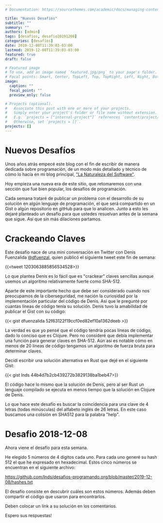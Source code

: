 ```yaml
---
# Documentation: https://sourcethemes.com/academic/docs/managing-content/

title: "Nuevos Desafios"
subtitle: ""
summary: ""
authors: [admin]
tags: [desafíos, desafio20191208]
categories: [desafíos]
date: 2019-12-08T11:39:03-03:00
lastmod: 2019-12-08T11:39:03-03:00
featured: true
draft: false

# Featured image
# To use, add an image named `featured.jpg/png` to your page's folder.
# Focal points: Smart, Center, TopLeft, Top, TopRight, Left, Right, BottomLeft, Bottom, BottomRight.
image:
  caption: ""
  focal_point: ""
  preview_only: false

# Projects (optional).
#   Associate this post with one or more of your projects.
#   Simply enter your project's folder or file name without extension.
#   E.g. `projects = ["internal-project"]` references `content/project/deep-learning/index.md`.
#   Otherwise, set `projects = []`.
projects: []
---
```


# Nuevos Desafíos

Unos años atrás empecé este blog con el fin de escribir de manera dedicada sobre programación, de un modo más detallado y técnico de cómo lo hacía en mi blog principal, ["La Naturaleza del Software"](https://www.lnds.net/).

Hoy empieza una nueva era de este sitio, que retomaremos con una sección que fue bien popular, los desafíos de programación.

Cada semana trataré de publicar un problema con el desarrollo de su solución en algún lenguaje de programación, el que será compartido en un Gist o algún repositorio en gitHub para que lo analicen. Junto a esto les dejaré planteado un desafío para que ustedes resuelvan antes de la semana que sigue. Así que sin más dilaciones partamos.

# Crackeando Claves

Este desafío nace de una mini conversación en Twitter con Denis Fuenzalida [@dfuenzal](https://twitter.com/dfuenzal), quien publicó el siguiente tweet este fin de semana:

{{<tweet 1203063885856534528>}}

Lo que plantea Denis es lo fácil que es "crackear" claves sencillas aunque usemos un algoritmo relativamente fuerte como SHA-512.

Aparte de este importante hecho que debe ser considerado cuando nos preocupamos de la ciberseguridad, me nación la curiosidad por la implementación particular del código de Denis. Así que le pregunté por cuantas líneas de código tenía su solución. Denis tuvo la amabilidad de publicar el Gist con su código:

{{< gist dfuenzalida 52f63122f19ccf0ed82ef10a1362deeb  >}}

La verdad es que yo pensé que el código tendría pocas líneas de código, dado lo conciso que es Clojure. Pero no consideré que debía implementar una función para generar claves en SHA-512. Aún así es notable cómo en menos de 20 lineas de código tengamos un algoritmo de fuerza bruta para determinar claves.

Decidí escribir una solución alternativa en Rust que dejé en el siguiente Gist:

{{< gist lnds 44b4d7b2cb439272b3829138ba1beb47>}}

El código hace lo mismo que la solución de Denis, pero al ser Rust un lenguaje compilado se ejecuta en menos tiempo que la solución en Clojure de Denis.

Lo que hace este desafío es buscar la coincidencia para una clave de 4 letras (todas minúsculas) del alfabeto inglés de 26 letras. En este caso buscamos una colisión en SHA512 para la palabra "help".

# Desafio 2018-12-08

Ahora viene el desafío para esta semana.

He elegido 5 números de 4 dígitos cada uno. Para cada uno generé su hash 512 el que he expresado en hexadecimal. Estos cinco números se encuentran en el siguiente archivo:

https://github.com/lnds/desafios-programando.org/blob/master/2019-12-08/hashes.txt

El desafío consiste en descubrir cuáles son estos números. Además deben compartir el código que usaron para encontrarlos. 

Deben colocar un link a su solución en los comentarios. 

Espero sus respuestas!